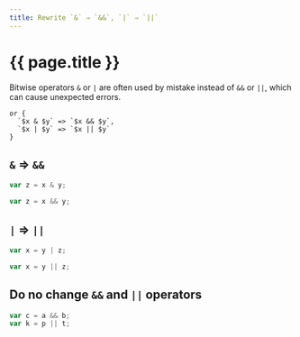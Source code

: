 ```yaml
---
title: Rewrite `&` ⇒ `&&`, `|` ⇒ `||`
---
```


# {{ page.title }}

Bitwise operators `&` or `|` are often used by mistake instead of `&&` or `||`, which can cause unexpected errors.

```grit
or {
  `$x & $y` => `$x && $y`,
  `$x | $y` => `$x || $y`
}
```

## `&` ⇒ `&&`

```javascript
var z = x & y;
```

```typescript
var z = x && y;
```

## `|` ⇒ `||`

```javascript
var x = y | z;
```

```typescript
var x = y || z;
```

## Do no change `&&` and `||` operators

```javascript
var c = a && b;
var k = p || t;
```
